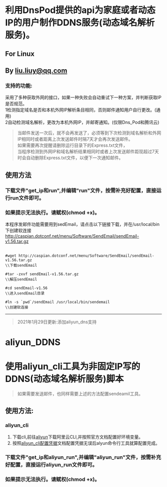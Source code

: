 # 利用DnsPod提供的api为家庭或者动态IP的用户制作DDNS服务(动态域名解析服务)。<br>
## For Linux<br>
## By liu.liuy@qq.com<br>

### 支持的功能:<br>
采用了多种获取外网的接口，如果一种失败会自动重试下一种方案，并判断获取IP是否规范。   
1检测指定域名是否和本机外网IP解析条目相同，否则邮件通知用户自行更改。(通用)<br>
2自动检测域名解析，更改为本机外网IP，并邮寄通知。(仅限Dns_Pod和腾讯云)<br>
> 当邮件发送一次后，就不会再发送了，必须等到下次检测到域名解析和外网IP相同时或者距离上次发送邮件时隔7天才会再次发送邮件。<br>
> 如果需要再次提醒请删除运行目录下的Express.txt文件，<br>
> 当程序检测到外网IP和域名解析结果相同时或者上次发送邮件距现超过7天时会自动删除Express.txt文件，以便下一次通知邮件。
## 使用方法
### 下载文件"get_ip和run",并编辑"run"文件，按需补充好配置，直接运行run文件即可。
### 如果提示无法执行。请赋权(chmod +x)。

本程序发邮件功能需要用到sedEmail，请点击以下链接下载，并在/usr/local/bin下创建软连接<br>
http://caspian.dotconf.net/menu/Software/SendEmail/sendEmail-v1.56.tar.gz<br>
<br>
```shell
#wget http://caspian.dotconf.net/menu/Software/SendEmail/sendEmail-v1.56.tar.gz
\\下载sendEmail

#tar -zxvf sendEmail-v1.56.tar.gz
\\解压sendEmail

#cd sendEmail-v1.56
\\进入sendEmail目录

#ln -s `pwd`/sendEmail /usr/local/bin/sendemail
\\创建软连接
```
--- 
> 2021年1月29日更新:添加aliyun_dns支持
# aliyun_DDNS
# 使用aliyun_cli工具为非固定IP写的DDNS(动态域名解析服务)脚本<br>
> 如果需要发送邮件，也同样需要上述的方法配置sendeamil工具。
## 使用方法:
### aliyun_cli
1. 下载cli,前往[aliyun](https://help.aliyun.com/document_detail/121541.html)下载阿里云CLI,并按照官方文档配置好环境变量。
2. 按照[aliyun_cli配置凭据](https://help.aliyun.com/document_detail/121258.html)文档配置凭据无误后alyun命令行工具就算配置完成。
### 下载文件"get_ip和aliyun_run",并编辑"aliyun_run"文件，按需补充好配置，直接运行aliyun_run文件即可。
### 如果提示无法执行。请赋权(chmod +x)。
